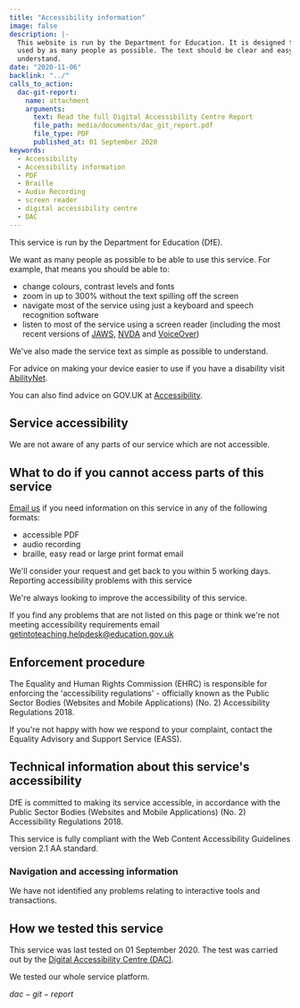 ```yaml
---
title: "Accessibility information"
image: false
description: |-
  This website is run by the Department for Education. It is designed to be
  used by as many people as possible. The text should be clear and easy to
  understand.
date: "2020-11-06"
backlink: "../"
calls_to_action:
  dac-git-report:
    name: attachment
    arguments:
      text: Read the full Digital Accessibility Centre Report
      file_path: media/documents/dac_git_report.pdf
      file_type: PDF
      published_at: 01 September 2020
keywords:
  - Accessibility
  - Accessibility information
  - PDF
  - Braille
  - Audio Recording
  - screen reader
  - digital accessibility centre
  - DAC
---
```


This service is run by the Department for Education (DfE).

We want as many people as possible to be able to use this service. For example, that means you should be able to:

* change colours, contrast levels and fonts
* zoom in up to 300% without the text spilling off the screen
* navigate most of the service using just a keyboard and speech recognition software
* listen to most of the service using a screen reader (including the most recent versions of [JAWS](https://www.freedomscientific.com/products/software/jaws/), [NVDA](https://www.nvaccess.org/) and [VoiceOver](https://www.apple.com/uk/accessibility/mac/vision/))

We've also made the service text as simple as possible to understand.

For advice on making your device easier to use if you have a disability visit [AbilityNet](https://mcmw.abilitynet.org.uk/).

You can also find advice on GOV.UK at [Accessibility](https://www.gov.uk/help/accessibility).

## Service accessibility

We are not aware of any parts of our service which are not accessible.

## What to do if you cannot access parts of this service

[Email us](mailto:getintoteaching.helpdesk@education.gov.uk) if you need information on this service in any of the following formats:

* accessible PDF
* audio recording
* braille, easy read or large print format email

We'll consider your request and get back to you within 5 working days.
Reporting accessibility problems with this service

We're always looking to improve the accessibility of this service.

If you find any problems that are not listed on this page or think we're not meeting accessibility requirements email getintoteaching.helpdesk@education.gov.uk

## Enforcement procedure

The Equality and Human Rights Commission (EHRC) is responsible for enforcing the 'accessibility regulations' - officially known as the Public Sector Bodies (Websites and Mobile Applications) (No. 2) Accessibility Regulations 2018.

If you're not happy with how we respond to your complaint, contact the Equality Advisory and Support Service (EASS).

## Technical information about this service's accessibility

DfE is committed to making its service accessible, in accordance with the Public Sector Bodies (Websites and Mobile Applications) (No. 2) Accessibility Regulations 2018.

This service is fully compliant with the Web Content Accessibility Guidelines version 2.1 AA standard.

### Navigation and accessing information

We have not identified any problems relating to interactive tools and transactions.

## How we tested this service

This service was last tested on 01 September 2020. The test was carried out by the [Digital Accessibility Centre (DAC)](https://digitalaccessibilitycentre.org/).

We tested our whole service platform.

$dac-git-report$

